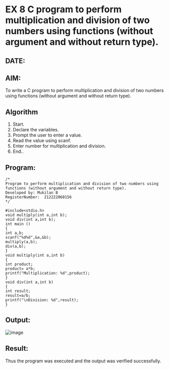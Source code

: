# EX 8 C program to perform multiplication and division of two numbers using functions (without argument and without return type).
## DATE:
## AIM:
To write a C program to perform multiplication and division of two numbers using functions (without argument and without return type).

## Algorithm
1. Start. 
2. Declare the variables. 
3. Prompt the user to enter a value. 
4. Read the value using scanf. 
5. Enter number for multiplication and division. 
6. End..   

## Program:
```
/*
Program to perform multiplication and division of two numbers using functions (without argument and without return type).
Developed by: Mukilan B
RegisterNumber:  212222060156
*/

#include<stdio.h> 
void multiply(int a,int b); 
void div(int a,int b); 
int main () 
{ 
int a,b; 
scanf("%d%d",&a,&b); 
multiply(a,b); 
div(a,b); 
} 
void multiply(int a,int b) 
{ 
int product; 
product= a*b; 
printf("Multiplication: %d",product); 
} 
void div(int a,int b) 
{ 
int result; 
result=a/b; 
printf("\nDivision: %d",result); 
}
```

## Output:
![image](https://github.com/user-attachments/assets/94139b70-244a-4443-86a3-238994e60918)


## Result:
Thus the program was executed and the output was verified successfully.
